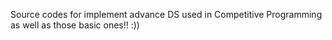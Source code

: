 Source codes for implement advance DS used in Competitive Programming as well as those basic ones!!
:))

